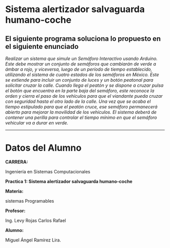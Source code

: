 # Sistema alertizador salvaguarda humano-coche

## El siguiente programa soluciona lo propuesto en el siguiente enunciado

*Realizar un sistema que simule un Semáforo Interactivo usando Arduino. Este debe mostrar un conjunto de semáforos que cambiarán de verde a ámbar a rojo, y viceversa, luego de un período de tiempo establecido, utilizando el sistema de cuatro estados de los semáforos en México. Este se extiende para incluir un conjunto de luces y un botón peatonal para solicitar cruzar la calle.
Cuando llega el peatón y se dispone a cruzar pulsa el botón que encuentra en la parte baja del semáforo, este reconoce la orden y cierra el paso de los vehículos para que el viandante pueda cruzar con seguridad hasta el otro lado de la calle. Una vez que se acaba el tiempo estipulado para que el peatón cruce, ese semáforo permanecerá abierto para mejorar la movilidad de los vehículos. 
El sistema deberá de contener una perilla para controlar el tiempo mínimo en que el semáforo vehicular va a durar en verde.*

***

# Datos del Alumno

**CARRERA:** 

Ingeniería en Sistemas Computacionales

**Practica 1: Sistema alertizador salvaguarda humano-coche**

**Materia:**

sistemas Programables

**Profesor:**

Ing. Levy Rojas Carlos Rafael

**Alumno:** 

Miguel Ángel Ramírez Lira.




